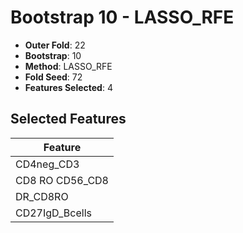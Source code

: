 # Bootstrap 10 - LASSO_RFE

- **Outer Fold**: 22
- **Bootstrap**: 10
- **Method**: LASSO_RFE
- **Fold Seed**: 72
- **Features Selected**: 4

## Selected Features

| Feature |
|---------|
| CD4neg_CD3 |
| CD8 RO CD56_CD8 |
| DR_CD8RO |
| CD27IgD_Bcells |
